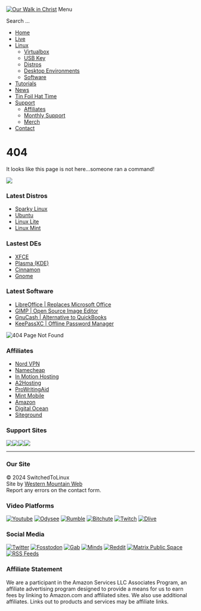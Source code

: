 [![Our Walk in Christ](/templates/stl-custom/images/stllogo.jpg)](https://switchedtolinux.com/) Menu

Search ...    

* [Home](https://switchedtolinux.com/)
* [Live](https://switchedtolinux.com/live)
* [Linux](#)
    * [Virtualbox](https://switchedtolinux.com/linux/virtualbox)
    * [USB Key](https://switchedtolinux.com/linux/usb-key)
    * [Distros](https://switchedtolinux.com/linux/distros)
    * [Desktop Environments](https://switchedtolinux.com/linux/desktop-environments)
    * [Software](https://switchedtolinux.com/linux/software)
* [Tutorials](https://switchedtolinux.com/tutorials)
* [News](https://switchedtolinux.com/news)
* [Tin Foil Hat Time](https://switchedtolinux.com/tin-foil-hat-time)
* [Support](#)
    * [Affiliates](https://switchedtolinux.com/support/affiliates)
    * [Monthly Support](https://switchedtolinux.com/support/monthly-support)
    * [Merch](https://shop.switchedtolinux.com/)
* [Contact](https://switchedtolinux.com/contact)

404
===

It looks like this page is not here...someone ran a command!

![](/images/articles/rmrf.jpg)

### Latest Distros

* [Sparky Linux](https://sparkylinux.org/)
* [Ubuntu](https://ubuntu.com/)
* [Linux Lite](https://www.linuxliteos.com/)
* [Linux Mint](https://linuxmint.com/)

### Lastest DEs

* [XFCE](https://switchedtolinux.com/Super%20Lightweight,Widely%20Available)
* [Plasma (KDE)](https://switchedtolinux.com/Highly%20Customizable,Long%20History,Widely%20Available)
* [Cinnamon](https://switchedtolinux.com/Very%20Familiar%20to%20Windows%20Users,Extremely%20Intuitive%20UI,Customizable%20but%20Simple)
* [Gnome](https://switchedtolinux.com/Clean%20UI,Extensible,Modern%20Interface)

### Latest Software

* [LibreOffice | Replaces Microsoft Office](https://www.libreoffice.org/)
* [GIMP | Open Source Image Editor](https://www.gimp.org/)
* [GnuCash | Alternative to QuickBooks](https://www.gnucash.org/)
* [KeePassXC | Offline Password Manager](https://keepassxc.org/)

![404 Page Not Found](/images/articles/404.jpg#joomlaImage://local-images/articles/404.jpg?width=800&height=450)

### Affiliates

* [Nord VPN](https://tlm.li/nord)
* [Namecheap](https://tlm.li/nc)
* [In Motion Hosting](https://tlm.li/imh)
* [A2Hosting](https://tlm.li/a2h)
* [ProWritingAid](https://tlm.li/pwa)
* [Mint Mobile](http://fbuy.me/ooPje)
* [Amazon](http://amzn.to/2oFr4Wa)
* [Digital Ocean](https://tlm.li/doh)
* [Siteground](https://tlm.li/sgh)

### Support Sites

[![](/images/locals.jpg)](https://switchedtolinux.locals.com/ "Locals Community")[![](/images/subscribestar.jpg)](https://subscribestar.com/switchedtolinux "Subscribestar")[![](/images/patreon.jpg)](https://patreon.com/tomm "Patreon")[![](/images/liberapay.jpg)](https://liberapay.com/thinklifemedia/donate "LiberaPay")

* * *

### Our Site

© 2024 SwitchedToLinux  
Site by [Western Mountain Web](https://westernmtnweb.com/)  
Report any errors on the contact form.

### Video Platforms

[![Youtube](/templates/stl-custom/images/youtube.jpg)](https://www.youtube.com/switchedtolinux/) [![Odysee](/templates/stl-custom/images/odysee.jpg)](https://odysee.com/@switchedtolinux:0) [![Rumble](/templates/stl-custom/images/rumble.jpg)](https://rumble.com/switchedtolinux) [![Bitchute](/templates/stl-custom/images/bitchute.jpg)](https://bitchute.com/switchedtolinux) [![Twitch](/templates/stl-custom/images/twitch.jpg)](https://twitch.tv/switchedtolinux) [![Dlive](/templates/stl-custom/images/dlive.jpg)](https://dlive.tv/switchedtolinux)

### Social Media

[![Twitter](/templates/stl-custom/images/twitter.jpg)](https://www.twitter.com/switchedtolinux/) [![Fosstodon](/templates/stl-custom/images/mastadon.jpg)](https://fosstodon.org/@switchedtolinux) [![Gab](/templates/stl-custom/images/gab.jpg)](https://gab.com/switchedtolinux) [![Minds](/templates/stl-custom/images/minds.jpg)](https://minds.com/switchedtolinux) [![Reddit](/templates/stl-custom/images/reddit.jpg)](https://reddit.com/r/switchedtolinux) [![Matrix Public Space](/templates/stl-custom/images/element.jpg)](https://matrix.to/#/#switchedtolinux:matrix.org) [![RSS Feeds](/templates/stl-custom/images/rss.jpg)](https://switchedtolinux.com/rss-feeds)

### Affiliate Statement

We are a participant in the Amazon Services LLC Associates Program, an affiliate advertising program designed to provide a means for us to earn fees by linking to Amazon.com and affiliated sites. We also use additional affiliates. Links out to products and services may be affiliate links.

[](#)